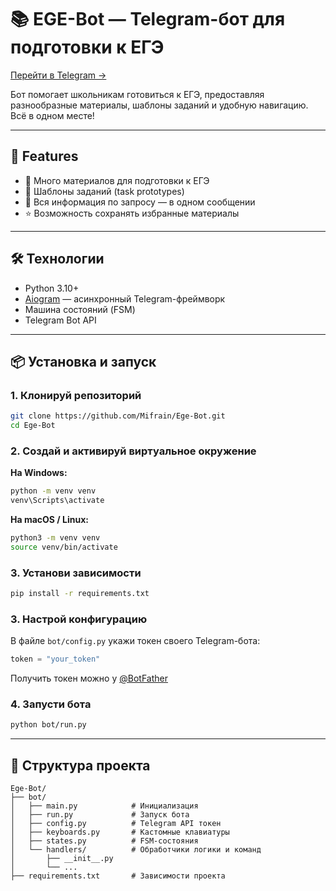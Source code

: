 # 📚 EGE-Bot — Telegram-бот для подготовки к ЕГЭ

[Перейти в Telegram →](https://t.me/mifege_bot)

Бот помогает школьникам готовиться к ЕГЭ, предоставляя разнообразные материалы, шаблоны заданий и удобную навигацию. Всё в одном месте!

---

## 🚀 Features

- 📂 Много материалов для подготовки к ЕГЭ
- 🧩 Шаблоны заданий (task prototypes)
- 🧾 Вся информация по запросу — в одном сообщении
- ⭐ Возможность сохранять избранные материалы

---

## 🛠️ Технологии

- Python 3.10+
- [Aiogram](https://docs.aiogram.dev/) — асинхронный Telegram-фреймворк
- Машина состояний (FSM)
- Telegram Bot API

---

## 📦 Установка и запуск

### 1. Клонируй репозиторий

```bash
git clone https://github.com/Mifrain/Ege-Bot.git
cd Ege-Bot
```

### 2. Создай и активируй виртуальное окружение

**На Windows:**

```bash
python -m venv venv
venv\Scripts\activate
```

**На macOS / Linux:**

```bash
python3 -m venv venv
source venv/bin/activate
```

### 3. Установи зависимости

```bash
pip install -r requirements.txt
```

### 3. Настрой конфигурацию

В файле `bot/config.py` укажи токен своего Telegram-бота:

```python
token = "your_token"
```

Получить токен можно у [@BotFather](https://t.me/BotFather)

### 4. Запусти бота

```bash
python bot/run.py
```

---

## 📁 Структура проекта

```
Ege-Bot/
├── bot/
│   ├── main.py            # Инициализация
│   ├── run.py             # Запуск бота
│   ├── config.py          # Telegram API токен
│   ├── keyboards.py       # Кастомные клавиатуры
│   ├── states.py          # FSM-состояния
│   └── handlers/          # Обработчики логики и команд
│       ├── __init__.py
│       └── ...
├── requirements.txt       # Зависимости проекта
```

